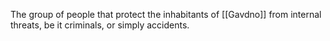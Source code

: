 The group of people that protect the inhabitants of [[Gavdno]] from internal threats, be it criminals, or simply accidents.